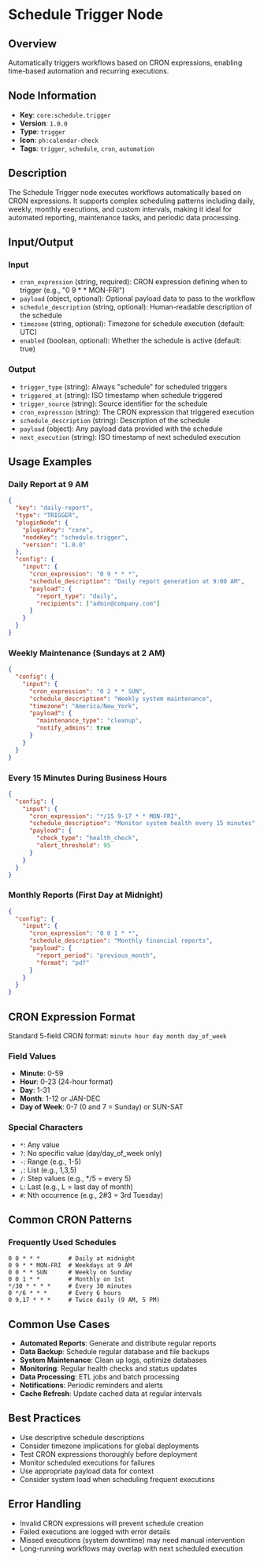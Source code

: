 # Schedule Trigger Node

## Overview

Automatically triggers workflows based on CRON expressions, enabling time-based automation and recurring executions.

## Node Information

- **Key**: `core:schedule.trigger`
- **Version**: `1.0.0`
- **Type**: `trigger`
- **Icon**: `ph:calendar-check`
- **Tags**: `trigger`, `schedule`, `cron`, `automation`

## Description

The Schedule Trigger node executes workflows automatically based on CRON expressions. It supports complex scheduling patterns including daily, weekly, monthly executions, and custom intervals, making it ideal for automated reporting, maintenance tasks, and periodic data processing.

## Input/Output

### Input
- `cron_expression` (string, required): CRON expression defining when to trigger (e.g., "0 9 * * MON-FRI")
- `payload` (object, optional): Optional payload data to pass to the workflow
- `schedule_description` (string, optional): Human-readable description of the schedule
- `timezone` (string, optional): Timezone for schedule execution (default: UTC)
- `enabled` (boolean, optional): Whether the schedule is active (default: true)

### Output
- `trigger_type` (string): Always "schedule" for scheduled triggers
- `triggered_at` (string): ISO timestamp when schedule triggered
- `trigger_source` (string): Source identifier for the schedule
- `cron_expression` (string): The CRON expression that triggered execution
- `schedule_description` (string): Description of the schedule
- `payload` (object): Any payload data provided with the schedule
- `next_execution` (string): ISO timestamp of next scheduled execution

## Usage Examples

### Daily Report at 9 AM
```json
{
  "key": "daily-report",
  "type": "TRIGGER",
  "pluginNode": {
    "pluginKey": "core",
    "nodeKey": "schedule.trigger",
    "version": "1.0.0"
  },
  "config": {
    "input": {
      "cron_expression": "0 9 * * *",
      "schedule_description": "Daily report generation at 9:00 AM",
      "payload": {
        "report_type": "daily",
        "recipients": ["admin@company.com"]
      }
    }
  }
}
```

### Weekly Maintenance (Sundays at 2 AM)
```json
{
  "config": {
    "input": {
      "cron_expression": "0 2 * * SUN",
      "schedule_description": "Weekly system maintenance",
      "timezone": "America/New_York",
      "payload": {
        "maintenance_type": "cleanup",
        "notify_admins": true
      }
    }
  }
}
```

### Every 15 Minutes During Business Hours
```json
{
  "config": {
    "input": {
      "cron_expression": "*/15 9-17 * * MON-FRI",
      "schedule_description": "Monitor system health every 15 minutes",
      "payload": {
        "check_type": "health_check",
        "alert_threshold": 95
      }
    }
  }
}
```

### Monthly Reports (First Day at Midnight)
```json
{
  "config": {
    "input": {
      "cron_expression": "0 0 1 * *",
      "schedule_description": "Monthly financial reports",
      "payload": {
        "report_period": "previous_month",
        "format": "pdf"
      }
    }
  }
}
```

## CRON Expression Format

Standard 5-field CRON format: `minute hour day month day_of_week`

### Field Values
- **Minute**: 0-59
- **Hour**: 0-23 (24-hour format)
- **Day**: 1-31
- **Month**: 1-12 or JAN-DEC
- **Day of Week**: 0-7 (0 and 7 = Sunday) or SUN-SAT

### Special Characters
- `*`: Any value
- `?`: No specific value (day/day_of_week only)
- `-`: Range (e.g., 1-5)
- `,`: List (e.g., 1,3,5)
- `/`: Step values (e.g., */5 = every 5)
- `L`: Last (e.g., L = last day of month)
- `#`: Nth occurrence (e.g., 2#3 = 3rd Tuesday)

## Common CRON Patterns

### Frequently Used Schedules
```
0 0 * * *        # Daily at midnight
0 9 * * MON-FRI  # Weekdays at 9 AM
0 0 * * SUN      # Weekly on Sunday
0 0 1 * *        # Monthly on 1st
*/30 * * * *     # Every 30 minutes
0 */6 * * *      # Every 6 hours
0 9,17 * * *     # Twice daily (9 AM, 5 PM)
```

## Common Use Cases

- **Automated Reports**: Generate and distribute regular reports
- **Data Backup**: Schedule regular database and file backups
- **System Maintenance**: Clean up logs, optimize databases
- **Monitoring**: Regular health checks and status updates
- **Data Processing**: ETL jobs and batch processing
- **Notifications**: Periodic reminders and alerts
- **Cache Refresh**: Update cached data at regular intervals

## Best Practices

- Use descriptive schedule descriptions
- Consider timezone implications for global deployments
- Test CRON expressions thoroughly before deployment
- Monitor scheduled executions for failures
- Use appropriate payload data for context
- Consider system load when scheduling frequent executions

## Error Handling

- Invalid CRON expressions will prevent schedule creation
- Failed executions are logged with error details
- Missed executions (system downtime) may need manual intervention
- Long-running workflows may overlap with next scheduled execution
